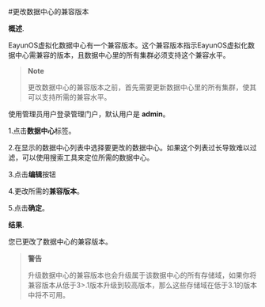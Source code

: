 #更改数据中心的兼容版本

**概述**.

EayunOS虚拟化数据中心有一个兼容版本。这个兼容版本指示EayunOS虚拟化数据中心需兼容的版本，且数据中心里的所有集群必须支持这个兼容水平。

> **Note**
>
> 更改数据中心的兼容版本之前，首先需要更新数据中心里的所有集群，使其可以支持所需的兼容水平。

使用管理员用户登录管理门户，默认用户是 **admin**。

1.点击**数据中心**标签。

2.在显示的数据中心列表中选择要更改的数据中心。如果这个列表过长导致难以过滤，可以使用搜索工具来定位所需的数据中心。

3.点击**编辑**按钮

4.更改所需的**兼容版本**。

5.点击**确定**。

**结果**.

您已更改了数据中心的兼容版本。

> **警告**
>
>升级数据中心的兼容版本也会升级属于该数据中心的所有存储域，如果你将兼容版本从低于3>.1版本升级到较高版本，那么这些存储域在低于3.1的版本中将不可用。
